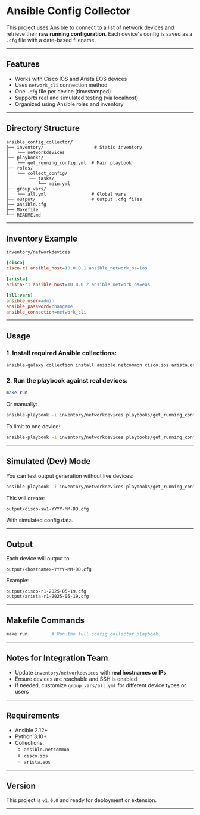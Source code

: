 # Ansible Config Collector

This project uses Ansible to connect to a list of network devices and retrieve their **raw running configuration**. Each device's config is saved as a `.cfg` file with a date-based filename.

---

## Features

- Works with Cisco IOS and Arista EOS devices
- Uses `network_cli` connection method
- One `.cfg` file per device (timestamped)
- Supports real and simulated testing (via localhost)
- Organized using Ansible roles and inventory

---

## Directory Structure

```
ansible_config_collector/
├── inventory/                   # Static inventory
│   └── networkdevices
├── playbooks/
│   └── get_running_config.yml  # Main playbook
├── roles/
│   └── collect_config/
│       └── tasks/
│           └── main.yml
├── group_vars/
│   └── all.yml                 # Global vars
├── output/                     # Output .cfg files
├── ansible.cfg
├── Makefile
└── README.md
```

---

## Inventory Example

`inventory/networkdevices`

```ini
[cisco]
cisco-r1 ansible_host=10.0.0.1 ansible_network_os=ios

[arista]
arista-r1 ansible_host=10.0.0.2 ansible_network_os=eos

[all:vars]
ansible_user=admin
ansible_password=changeme
ansible_connection=network_cli
```

---

## Usage

### 1. Install required Ansible collections:

```bash
ansible-galaxy collection install ansible.netcommon cisco.ios arista.eos
```

### 2. Run the playbook against real devices:

```bash
make run
```

Or manually:

```bash
ansible-playbook -i inventory/networkdevices playbooks/get_running_config.yml
```

To limit to one device:

```bash
ansible-playbook -i inventory/networkdevices playbooks/get_running_config.yml --limit cisco-r1
```

---

## Simulated (Dev) Mode

You can test output generation without live devices:

```bash
ansible-playbook -i inventory/networkdevices playbooks/get_running_config.yml --limit localhost
```

This will create:

```
output/cisco-sw1-YYYY-MM-DD.cfg
```

With simulated config data.

---

## Output

Each device will output to:

```
output/<hostname>-YYYY-MM-DD.cfg
```

Example:

```
output/cisco-r1-2025-05-19.cfg
output/arista-r1-2025-05-19.cfg
```

---

## Makefile Commands

```makefile
make run         # Run the full config collector playbook
```

---

## Notes for Integration Team

- Update `inventory/networkdevices` with **real hostnames or IPs**
- Ensure devices are reachable and SSH is enabled
- If needed, customize `group_vars/all.yml` for different device types or users

---

## Requirements

- Ansible 2.12+
- Python 3.10+
- Collections:
  - `ansible.netcommon`
  - `cisco.ios`
  - `arista.eos`

---

## Version

This project is `v1.0.0` and ready for deployment or extension.

---
